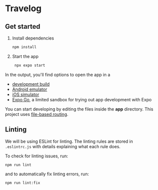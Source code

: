 # Travelog
## Get started

1. Install dependencies

   ```bash
   npm install
   ```

2. Start the app

   ```bash
    npx expo start
   ```

In the output, you'll find options to open the app in a

- [development build](https://docs.expo.dev/develop/development-builds/introduction/)
- [Android emulator](https://docs.expo.dev/workflow/android-studio-emulator/)
- [iOS simulator](https://docs.expo.dev/workflow/ios-simulator/)
- [Expo Go](https://expo.dev/go), a limited sandbox for trying out app development with Expo

You can start developing by editing the files inside the **app** directory. This project uses [file-based routing](https://docs.expo.dev/router/introduction).

## Linting
We will be using ESLint for linting. The linting rules are stored in `.eslintrc.js` with details explaining what each rule does.

To check for linting issues, run:
```
npm run lint
```

and to automatically fix linting errors, run:

```
npm run lint:fix
```
